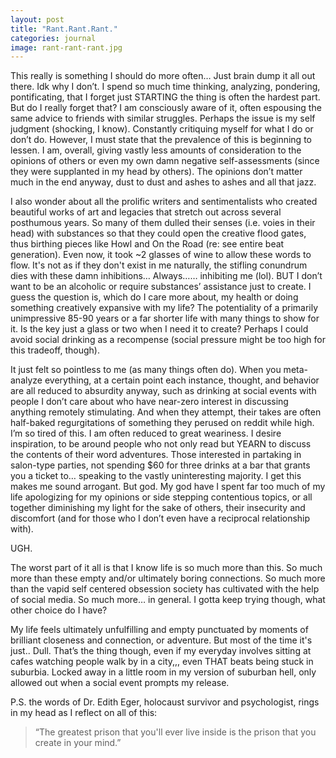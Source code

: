 ```yaml
---
layout: post
title: "Rant.Rant.Rant."
categories: journal
image: rant-rant-rant.jpg
---
```


This really is something I should do more often… Just brain dump it all out there. Idk why I don’t. I spend so much time thinking, analyzing, pondering, pontificating, that I forget just STARTING the thing is often the hardest part. But do I really forget that? I am consciously aware of it, often espousing the same advice to friends with similar struggles. Perhaps the issue is my self judgment (shocking, I know). Constantly critiquing myself for what I do or don’t do. However, I must state that the prevalence of this is beginning to lessen. I am, overall, giving vastly less amounts of consideration to the opinions of others or even my own damn negative self-assessments (since they were supplanted in my head by others). The opinions don’t matter much in the end anyway, dust to dust and ashes to ashes and all that jazz. 

I also wonder about all the prolific writers and sentimentalists who created beautiful works of art and legacies that stretch out across several posthumous years. So many of them dulled their senses (i.e. voies in their head) with substances so that they could open the creative flood gates, thus birthing pieces like Howl and On the Road (re: see entire beat generation). Even now, it took ~2 glasses of wine to allow these words to flow. It's not as if they don't exist in me naturally, the stifling conundrum dies with these damn inhibitions… Always…… inhibiting me (lol). BUT I don’t want to be an alcoholic or require substances’ assistance just to create. I guess the question is, which do I care more about, my health or doing something creatively expansive with my life? The potentiality of a primarily unimpressive 85-90 years or a far shorter life with many things to show for it. Is the key just a glass or two when I need it to create? Perhaps I could avoid social drinking as a recompense (social pressure might be too high for this tradeoff, though).

It just felt so pointless to me (as many things often do). When you meta-analyze everything, at a certain point each instance, thought, and behavior are all reduced to absurdity anyway, such as drinking at social events with people I don’t care about who have near-zero interest in discussing anything remotely stimulating. And when they attempt, their takes are often half-baked regurgitations of something they perused on reddit while high. I’m so tired of this. I am often reduced to great weariness. I desire inspiration, to be around people who not only read but YEARN to discuss the contents of their word adventures. Those interested in partaking in salon-type parties, not spending $60 for three drinks at a bar that grants you a ticket to… speaking to the vastly uninteresting majority. I get this makes me sound arrogant. But god. My god have I spent far too much of my life apologizing for my opinions or side stepping contentious topics, or all together diminishing my light for the sake of others, their insecurity and discomfort (and for those who I don’t even have a reciprocal relationship with).

UGH.

The worst part of it all is that I know life is so much more than this. So much more than these empty and/or ultimately boring connections. So much more than the vapid self centered obsession society has cultivated with the help of social media. So much more… in general. I gotta keep trying though, what other choice do I have?

My life feels ultimately unfulfilling and empty punctuated by moments of brilliant closeness and connection, or adventure. But most of the time it's just.. Dull. That’s the thing though, even if my everyday involves sitting at cafes watching people walk by in a city,,, even THAT beats being stuck in suburbia. Locked away in a little room in my version of suburban hell, only allowed out when a social event prompts my release. 

P.S. the words of Dr. Edith Eger, holocaust survivor and psychologist, rings in my head as I reflect on all of this:

> “The greatest prison that you'll ever live inside is the prison that you create in your mind.”  
